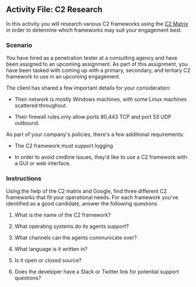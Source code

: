 ## Activity File: C2 Research

In this activity you will research various C2 frameworks using the [C2 Matrix](https://www.thec2matrix.com/matrix) in order to determine which frameworks may suit your engagement best.

### Scenario

You have hired as a penetration tester at a consulting agency and have been assigned to an upcoming assignment. As part of this assignment, you have been tasked with coming up with a primary, secondary, and tertiary C2 framework to use in an upcoming engagement. 

The client has shared a few important details for your consideration:

- Their network is mostly Windows machines, with some Linux machines scattered throughout.

- Their firewall rules only allow ports 80,443 TCP and port 53 UDP outbound.

As part of your company's policies, there's a few additional requirements:

- The C2 framework must support logging

- In order to avoid cmdline issues, they'd like to use a C2 framework with a GUI or web interface.


### Instructions 

Using the help of the C2 matrix and Google, find three different C2 frameworks that fit your operational needs. For each framework you've identified as a good candidate, answer the following questions

1. What is the name of the C2 framework?

2. What operating systems do its agents support?

3. What channels can the agents communicate over?

4. What language is it written in?

5. Is it open or closed source?

6. Does the developer have a Slack or Twitter link for potential support questions?

